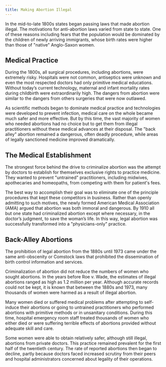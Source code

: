```yaml
---
title: Making Abortion Illegal
---
```


In the mid-to-late 1800s states began passing laws that made abortion
illegal. The motivations for anti-abortion laws varied from state to
state. One of these reasons including fears that the population would be
dominated by the children of newly arriving immigrants, whose birth
rates were higher than those of "native" Anglo-Saxon women.

Medical Practice
----------------

During the 1800s, all surgical procedures, including abortions, were
extremely risky. Hospitals were not common, antiseptics were unknown and
even the most respected doctors had only primitive medical educations.
Without today’s current technology, maternal and infant mortality rates
during childbirth were extraordinarily high. The dangers from abortion
were similar to the dangers from others surgeries that were now
outlawed.

As scientific methods began to dominate medical practice and
technologies were developed to prevent infection, medical care on the
whole became much safer and more effective. But by this time, the vast
majority of women who needed abortions had no choice but to get them
from illegal practitioners without these medical advances at their
disposal. The "back alley" abortion remained a dangerous, often deadly
procedure, while areas of legally sanctioned medicine improved
dramatically.

The Medical Establishment
-------------------------

The strongest force behind the drive to criminalize abortion was the
attempt by doctors to establish for themselves exclusive rights to
practice medicine. They wanted to prevent "untrained" practitioners,
including midwives, apothecaries and homeopaths, from competing with
them for patient's fees.

The best way to accomplish their goal was to eliminate one of the
principle procedures that kept these competitors in business. Rather
than openly admitting to such motives, the newly formed American Medical
Association (AMA) argued that abortion was both immoral and dangerous.
By 1910 all but one state had criminalized abortion except where
necessary, in the doctor’s judgment, to save the woman’s life. In this
way, legal abortion was successfully transformed into a
"physicians-only" practice.

Back-Alley Abortions
--------------------

The prohibition of legal abortion from the 1880s until 1973 came under
the same anti-obscenity or Comstock laws that prohibited the
dissemination of birth control information and services.

Criminalization of abortion did not reduce the numbers of women who
sought abortions. In the years before Roe v. Wade, the estimates of
illegal abortions ranged as high as 1.2 million per year. Although
accurate records could not be kept, it is known that between the 1880s
and 1973, many thousands of women were harmed as a result of illegal
abortion.

Many women died or suffered medical problems after attempting to
self-induce their abortions or going to untrained practitioners who
performed abortions with primitive methods or in unsanitary conditions.
During this time, hospital emergency room staff treated thousands of
women who either died or were suffering terrible effects of abortions
provided without adequate skill and care.

Some women were able to obtain relatively safer, although still illegal,
abortions from private doctors. This practice remained prevalent for the
first half of the twentieth century. The rate of reported abortions then
began to decline, partly because doctors faced increased scrutiny from
their peers and hospital administrators concerned about legality of
their operations.

